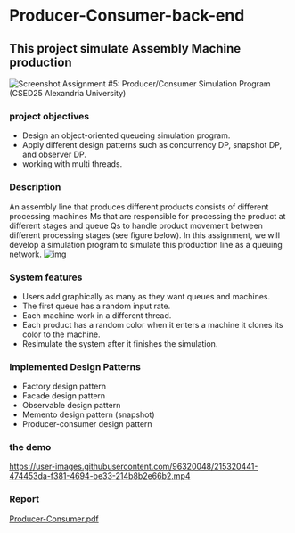 # Producer-Consumer-back-end
## This project simulate Assembly Machine production
![Screenshot](https://user-images.githubusercontent.com/96181216/215466956-3e3b20ac-35fb-4b1f-9c63-33c9baff2709.png)
Assignment #5: Producer/Consumer Simulation Program (CSED25 Alexandria University)

### project objectives
- Design an object-oriented queueing simulation program.
- Apply different design patterns such as concurrency DP, snapshot DP, and observer DP.
- working with multi threads. 

### Description 
An assembly line that produces different products consists of different processing machines Ms that are
responsible for processing the product at different stages and queue Qs to handle product movement
between different processing stages (see figure below). In this assignment, we will develop a simulation
program to simulate this production line as a queuing network.
![img](https://user-images.githubusercontent.com/96181216/215475359-806d9422-fe6e-4d4a-bb99-3e058cecfea5.png)


### System features
- Users add graphically as many as they want queues and machines. 
- The first queue has a random input rate. 
- Each machine work in a different thread. 
- Each product has a random color when it enters a machine it clones its color to the machine. 
- Resimulate the system after it finishes the simulation.

### Implemented Design Patterns
- Factory design pattern 
- Facade design pattern 
- Observable design pattern 
- Memento design pattern (snapshot)
- Producer-consumer design pattern

### the demo
https://user-images.githubusercontent.com/96320048/215320441-474453da-f381-4694-be33-214b8b2e66b2.mp4

### Report
[Producer-Consumer.pdf](https://github.com/OmarTammam25/Producer-Consumer/files/10535723/Producer-Consumer.pdf)



